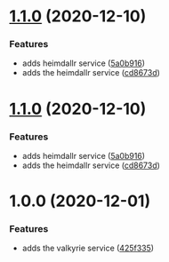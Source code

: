 # [1.1.0](https://github.com/kieranroneill/yggdrasil/compare/v1.0.0...v1.1.0) (2020-12-10)


### Features

* adds heimdallr service ([5a0b916](https://github.com/kieranroneill/yggdrasil/commit/5a0b916c0e85d60962c250f0e2664e01745ce348))
* adds the heimdallr service ([cd8673d](https://github.com/kieranroneill/yggdrasil/commit/cd8673ddfc8867094a48b0bc1328f78e224dff71))

# [1.1.0](https://github.com/kieranroneill/yggdrasil-local/compare/v1.0.0...v1.1.0) (2020-12-10)


### Features

* adds heimdallr service ([5a0b916](https://github.com/kieranroneill/yggdrasil-local/commit/5a0b916c0e85d60962c250f0e2664e01745ce348))
* adds the heimdallr service ([cd8673d](https://github.com/kieranroneill/yggdrasil-local/commit/cd8673ddfc8867094a48b0bc1328f78e224dff71))

# 1.0.0 (2020-12-01)


### Features

* adds the valkyrie service ([425f335](https://github.com/kieranroneill/yggdrasil-local/commit/425f3355980cb50d6b8c37f24c89e4c06fc08b47))
